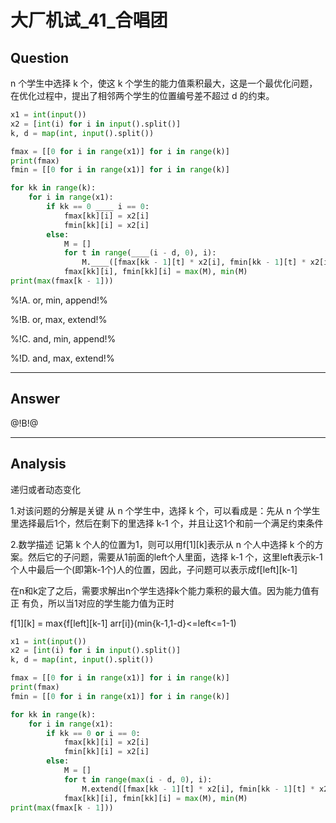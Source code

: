 # 大厂机试_41_合唱团

## Question
n 个学生中选择 k 个，使这 k 个学生的能力值乘积最大，这是一个最优化问题，在优化过程中，提出了相邻两个学生的位置编号差不超过 d 的约束。

```python
x1 = int(input())
x2 = [int(i) for i in input().split()]
k, d = map(int, input().split())

fmax = [[0 for i in range(x1)] for i in range(k)]
print(fmax)
fmin = [[0 for i in range(x1)] for i in range(k)]

for kk in range(k):
    for i in range(x1):
        if kk == 0 ____ i == 0:
            fmax[kk][i] = x2[i]
            fmin[kk][i] = x2[i]
        else:
            M = []
            for t in range(____(i - d, 0), i):
                M.____([fmax[kk - 1][t] * x2[i], fmin[kk - 1][t] * x2[i]])
            fmax[kk][i], fmin[kk][i] = max(M), min(M)
print(max(fmax[k - 1]))
```

%!A. or, min, append!%

%!B. or, max, extend!%

%!C. and, min, append!%

%!D. and, max, extend!%

----

## Answer
@!B!@

----

## Analysis

递归或者动态变化

1.对该问题的分解是关键
从 n 个学生中，选择 k 个，可以看成是：先从 n 个学生里选择最后1个，然后在剩下的里选择 k-1 个，并且让这1个和前一个满足约束条件

2.数学描述
记第 k 个人的位置为1，则可以用f[1][k]表示从 n 个人中选择 k 个的方案。然后它的子问题，需要从1前面的left个人里面，选择 k-1 个，这里left表示k-1 个人中最后一个(即第k-1个)人的位置，因此，子问题可以表示成f[left][k-1]

在n和k定了之后，需要求解出n个学生选择k个能力乘积的最大值。因为能力值有正
有负，所以当1对应的学生能力值为正时

f[1][k] = max{f[left][k-1] arr[i]}(min{k-1,1-d}<=left<=1-1)

```python
x1 = int(input())
x2 = [int(i) for i in input().split()]
k, d = map(int, input().split())

fmax = [[0 for i in range(x1)] for i in range(k)]
print(fmax)
fmin = [[0 for i in range(x1)] for i in range(k)]

for kk in range(k):
    for i in range(x1):
        if kk == 0 or i == 0:
            fmax[kk][i] = x2[i]
            fmin[kk][i] = x2[i]
        else:
            M = []
            for t in range(max(i - d, 0), i):
                M.extend([fmax[kk - 1][t] * x2[i], fmin[kk - 1][t] * x2[i]])
            fmax[kk][i], fmin[kk][i] = max(M), min(M)
print(max(fmax[k - 1]))
```